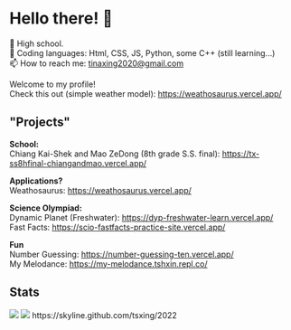 # Hello there! 👋


🔭 High school. <br>
🧩 Coding languages: Html, CSS, JS, Python, some C++ (still learning...)<br>
📫 How to reach me: tinaxing2020@gmail.com <br>

Welcome to my profile!  <br>
Check this out (simple weather model): https://weathosaurus.vercel.app/

## "Projects" <br>
**School:** <br>
Chiang Kai-Shek and Mao ZeDong (8th grade S.S. final): https://tx-ss8hfinal-chiangandmao.vercel.app/ <br>

**Applications?** <br>
Weathosaurus: https://weathosaurus.vercel.app/ <br>

**Science Olympiad:** <br>
Dynamic Planet (Freshwater): https://dyp-freshwater-learn.vercel.app/ <br>
Fast Facts: https://scio-fastfacts-practice-site.vercel.app/ <br>

**Fun** <br>
Number Guessing: https://number-guessing-ten.vercel.app/ <br>
My Melodance: https://my-melodance.tshxin.repl.co/ <br> 


## Stats
<img src="https://github-readme-stats.vercel.app/api?username=tsxing">
<img src="https://github-readme-stats.vercel.app/api/top-langs/?username=tsxing">
https://skyline.github.com/tsxing/2022

